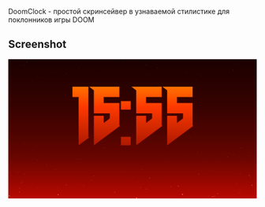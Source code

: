 DoomClock - простой скринсейвер в узнаваемой стилистике для поклонников игры DOOM

## Screenshot
![Скриншот DoomClock](images/screenshot.png)
